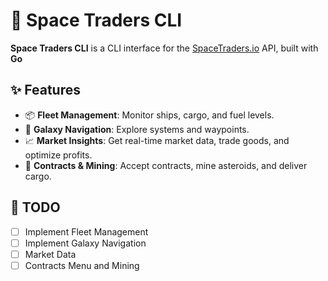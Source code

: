# 🚀 Space Traders CLI

**Space Traders CLI** is a CLI interface for the [SpaceTraders.io](https://spacetraders.io) API, built with **Go**

## ✨ Features

- 📦 **Fleet Management**: Monitor ships, cargo, and fuel levels.
- 🌌 **Galaxy Navigation**: Explore systems and waypoints.
- 📈 **Market Insights**: Get real-time market data, trade goods, and optimize profits.
- 📄 **Contracts & Mining**: Accept contracts, mine asteroids, and deliver cargo.

## 📝 TODO
- [ ] Implement Fleet Management
- [ ] Implement Galaxy Navigation
- [ ] Market Data
- [ ] Contracts Menu and Mining
